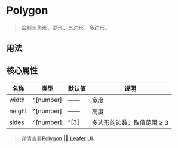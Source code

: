 <script setup lang="ts">
import code from './Polygon.vue?raw'
</script>
# Polygon
>
> 绘制三角形、菱形、五边形、多边形。
>

## 用法

<Repl :code />

## 核心属性

| 名称 | 类型 | 默认值 | 说明 |
| --- | --- | --- | --- |
| width | ^[number] | —— | 宽度 |
| height | ^[number] | —— | 高度 |
| sides | ^[number] | ^[3] | 多边形的边数，取值范围 ≥ 3 |

> 详情查看[Polygon |🌿 Leafer UI](https://www.leaferjs.com/ui/guide/display/Polygon.html)。

<!-- ## 事件

| 名称 | 说明 |
| --- | --- | -->
